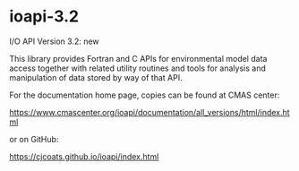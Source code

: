 # ioapi-3.2
I/O API Version 3.2:  new

This library provides Fortran and C APIs for environmental model data access
together with related utility routines and tools for analysis and manipulation
of data stored by way of that API.

For the documentation home page, copies can be found at CMAS center:

https://www.cmascenter.org/ioapi/documentation/all_versions/html/index.html

or on GitHub:

https://cjcoats.github.io/ioapi/index.html
